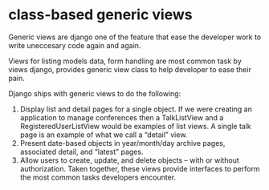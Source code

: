 <link href="https://maxcdn.bootstrapcdn.com/bootstrap/3.3.6/css/bootstrap.min.css" rel="stylesheet"/>

# class-based generic views

Generic views are django one of the feature that ease the developer work to write uneccesary code again and again.

Views for listing models data, form handling are most common task by views django, provides generic view class to help developer to ease their pain.

Django ships with generic views to do the following:

1. Display list and detail pages for a single object. If we were creating an application to manage conferences then a TalkListView and a RegisteredUserListView would be examples of list views. A single talk page is an example of what we call a “detail” view.
2. Present date-based objects in year/month/day archive pages, associated detail, and “latest” pages.
3. Allow users to create, update, and delete objects – with or without authorization.
Taken together, these views provide interfaces to perform the most common tasks developers encounter.
